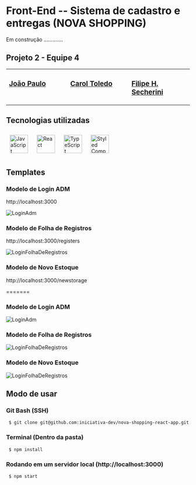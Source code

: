 # Front-End -- Sistema de cadastro e entregas (NOVA SHOPPING)

Em construção .............

## Projeto 2 - Equipe 4

<table><tr><td valign="top" width="33%">

###  [João Paulo](https://github.com/JoaoPauloPereirax)


<div align="center">  
 
</div>

</td><td valign="top" width="33%">


### [Carol Toledo](https://github.com/Carol-Sust) 
<div align="center">  
 
</div>

</td><td valign="top" width="33%">

### [Filipe H. Secherini](https://github.com/Sechebr)

<div align="center">  
 
</div>

</td></tr></table>  


## Tecnologias utilizadas
<div align="left">
<a href="https://www.javascript.com/" target="_blank"><img style="margin: 10px" src="https://profilinator.rishav.dev/skills-assets/javascript-original.svg" alt="JavaScript" height="50" /></a>  
<a href="https://reactjs.org/" target="_blank"><img style="margin: 10px" src="https://profilinator.rishav.dev/skills-assets/react-original-wordmark.svg" alt="React" height="50" /></a>    
<a href="https://www.typescriptlang.org/" target="_blank"><img style="margin: 10px" src="https://profilinator.rishav.dev/skills-assets/typescript-original.svg" alt="TypeScript" height="50" /></a> 
<a href="https://styled-components.com/" target="_blank"><img style="margin: 10px" src="https://profilinator.rishav.dev/skills-assets/styled-components.png" alt="Styled Components" height="50" /></a>  
</div>

## Templates


### Modelo de Login ADM 

http://localhost:3000

![LoginAdm](./src/assets/templates/LoginAdm.png)

### Modelo de Folha de Registros

http://localhost:3000/registers

![LoginFolhaDeRegistros](./src/assets/templates/Dark-LoginFolhaDeRegistros.png)

### Modelo de Novo Estoque

http://localhost:3000/newstorage

=======
### Modelo de Login ADM
![LoginAdm](./src/assets/templates/Dark-LoginAdm.png)
### Modelo de Folha de Registros
![LoginFolhaDeRegistros](./src/assets/templates/Dark-LoginFolhaDeRegistros.png)
### Modelo de Novo Estoque

![LoginFolhaDeRegistros](./src/assets/templates/Dark-LoginNovoEstoque.png)


## Modo de usar

### Git Bash (SSH)

     $ git clone git@github.com:iniciativa-dev/nova-shopping-react-app.git

### Terminal (Dentro da pasta)

     $ npm install

### Rodando em um servidor local (http://localhost:3000)

     $ npm start
